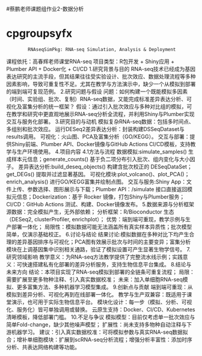 #蔡鹏老师课题组作业2-数据分析
# cpgroupsyfx
            RNAseqSimPkg: RNA-seq Simulation, Analysis & Deployment
课程依托：高春辉老师课堂RNA-seq
项目类型：R包开发 + Shiny应用 + Plumber API + Docker化 + CI/CD
1.研究背景与目的
  RNA-seq技术已经成为基因表达研究的主流手段，但其结果往往受实验设计、批次效应、数据处理流程等多种因素影响，导致可重复性不足。尤其在教学与方法演示中，缺少一个从模拟到部署的端到端可复现范例。
2.研究问题与假设
  问题：如何构建一个既能模拟多因素（时间、实验组、批次、复制）RNA-seq数据，又能完成标准差异表达分析、可视化及富集分析的统一框架？
  假设：通过引入批次效应与多种对比组的模拟，可在教学和研究中更直观地展示RNA-seq分析全流程，并利用Shiny与Plumber实现交互与服务化部署。
3.研究目的与动机
  模拟复杂RNA-seq数据：包括多时间点、多组别和批次效应。
  运行DESeq2差异表达分析：封装构建DSSeqDataset与results调用。
  可视化：火山图、PCA及富集分析（GO/KEGG）。
  交互与部署：提供Shiny前端、Plumber API、Docker镜像与GitHub Actions CI/CD模板，支持教学与生产环境使用。
4.项目内容
4.1方法与流程
  数据模拟:simulate_samples() 生成样本元信息；generate_counts() 基于负二项分布引入批次、组内变化与大小因子。
  差异表达分析:build_deseq_objects() 构建含批次校正的 DESeqDataSet；get_DEGs() 提取并过滤显著基因。
  可视化模块:plot_volcano()、plot_PCA()；enrich_analysis() 进行GO/KEGG富集并绘制点图。
  交互与服务:Shiny App：文件上传、参数选择、图形展示与下载；Plumber API：/simulate 接口直接返回模拟元信息；Dockerization：基于 Rocker 镜像，打包Shiny与Plumber服务；CI/CD：GitHub Actions 测试、构建、Docker镜像发布。
5.数据来源与分析框架
  源数据：完全模拟产生，无外部依赖；
  分析框架：R/Bioconductor 生态（DESeq2, clusterProfiler, enrichplot）；
  优势：端到端可重现，教学示例与生产部署一体化；
  局限性：模拟数据可能无法涵盖所有真实样本异质性；批次模型简单，仅演示基础校正。
6.讨论与结论
  结果讨论:模拟数据在多种对比下均产生合理的差异基因排序与可视化；PCA图有效展示批次与时间的主要变异；富集分析模块在上调基因集中识别相关通路，验证了模拟设置可产生显著生物学信号。
7.研究领域影响
  教学意义：为RNA-seq方法教学提供了完整流水线示例；实践意义：可快速搭建私有化部署的差异分析服务，支持生物信息平台集成。
8.结论与未来方向
  结论：本项目实现了RNA-seq模拟到部署的全链条可重复流程；
  局限：需要扩展至更多物种注释、引入真实数据校准；
  未来：加入单细胞RNA-seq模拟、更多富集方法、多种机器学习模型集成。
9.创新点与贡献
  端到端可重现：从模拟到差异分析、可视化再到在线部署一体化。
  教学与生产双兼容：既适用于课堂演示，也可用于实际生物信息平台。
  模块化设计：每一步（模拟、分析、可视化、服务化）皆可单独调用或替换。
  云原生支持：Docker、CI/CD、Kubernetes 清晰模板，降低部署门槛。
10.不足与争议
  模拟模型：目前仅考虑单一批次效应与简单Fold-change，缺少其他噪声模型；
  扩展性：尚未支持多物种自动注释与下游机器学习。
  建议：引入真实数据校准：可将模拟参数与真实RNA-seq数据拟合；增补单细胞模块：扩展到scRNA-seq分析流程；增强分析丰富性：添加时序分析、共表达网络构建等功能。
